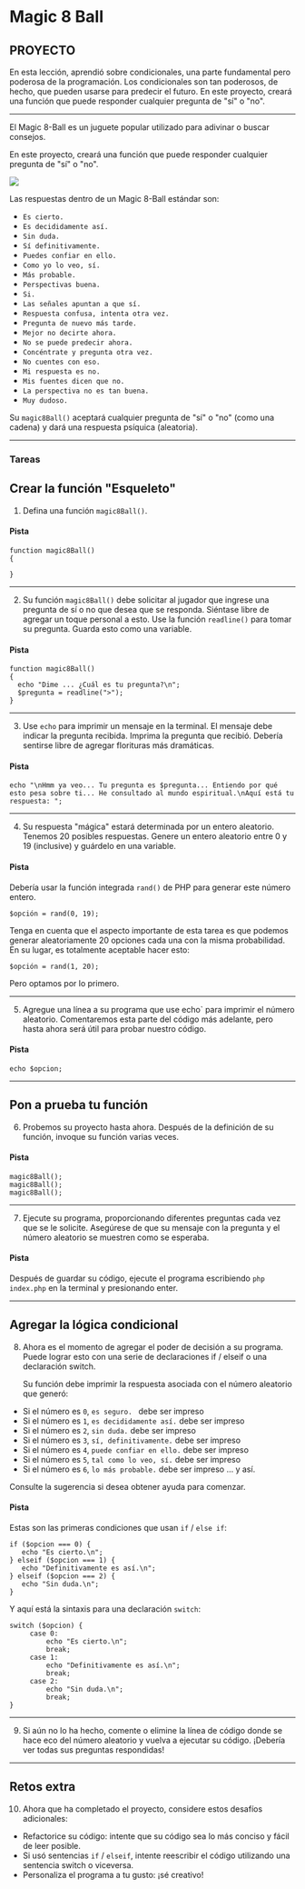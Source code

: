 # Magic 8 Ball
## PROYECTO

En esta lección, aprendió sobre condicionales, una parte fundamental pero poderosa de la programación. Los condicionales son tan poderosos, de hecho, que pueden usarse para predecir el futuro. En este proyecto, creará una función que puede responder cualquier pregunta de "sí" o "no".

----

El Magic 8-Ball es un juguete popular utilizado para adivinar o buscar consejos.

En este proyecto, creará una función que puede responder cualquier pregunta de "sí" o "no".

![](https://s3.amazonaws.com/codecademy-content/courses/learn-cpp/conditionals-and-logic/magic8ball.gif)

Las respuestas dentro de un Magic 8-Ball estándar son:

+ `Es cierto.`
+ `Es decididamente así.`
+ `Sin duda.`
+ `Sí definitivamente.`
+ `Puedes confiar en ello.`
+ `Como yo lo veo, sí.`
+ `Más probable.`
+ `Perspectivas buena.`
+ `Si.`
+ `Las señales apuntan a que sí.`
+ `Respuesta confusa, intenta otra vez.`
+ `Pregunta de nuevo más tarde.`
+ `Mejor no decirte ahora.`
+ `No se puede predecir ahora.`
+ `Concéntrate y pregunta otra vez.`
+ `No cuentes con eso.`
+ `Mi respuesta es no.`
+ `Mis fuentes dicen que no.`
+ `La perspectiva no es tan buena.`
+ `Muy dudoso.`

Su `magic8Ball()` aceptará cualquier pregunta de "sí" o "no" (como una cadena) y dará una respuesta psíquica (aleatoria).

----

### Tareas

## Crear la función "Esqueleto"

1. Defina una función `magic8Ball()`.

#### Pista

````
function magic8Ball()
{

}
````

----

2. Su función `magic8Ball()` debe solicitar al jugador que ingrese una pregunta de sí o no que desea que se responda. Siéntase libre de agregar un toque personal a esto. Use la función `readline()` para tomar su pregunta. Guarda esto como una variable.

#### Pista

````
function magic8Ball()
{
  echo "Dime ... ¿Cuál es tu pregunta?\n";
  $pregunta = readline(">");
}
````
----

3. Use `echo` para imprimir un mensaje en la terminal. El mensaje debe indicar la pregunta recibida. Imprima la pregunta que recibió. Debería sentirse libre de agregar florituras más dramáticas.

#### Pista

````
echo "\nHmm ya veo... Tu pregunta es $pregunta... Entiendo por qué esto pesa sobre ti... He consultado al mundo espiritual.\nAquí está tu respuesta: ";
````
----

4. Su respuesta "mágica" estará determinada por un entero aleatorio. Tenemos 20 posibles respuestas. Genere un entero aleatorio entre 0 y 19 (inclusive) y guárdelo en una variable.

#### Pista

Debería usar la función integrada `rand()` de PHP para generar este número entero.

````
$opción = rand(0, 19);
````

Tenga en cuenta que el aspecto importante de esta tarea es que podemos generar aleatoriamente 20 opciones cada una con la misma probabilidad. En su lugar, es totalmente aceptable hacer esto:

````
$opción = rand(1, 20);
````

Pero optamos por lo primero.

----

5. Agregue una línea a su programa que use echo` para imprimir el número aleatorio. Comentaremos esta parte del código más adelante, pero hasta ahora será útil para probar nuestro código.

#### Pista

````
echo $opcion;
````

----

## Pon a prueba tu función

6. Probemos su proyecto hasta ahora. Después de la definición de su función, invoque su función varias veces.

#### Pista

````
magic8Ball();
magic8Ball();
magic8Ball();
````

----

7. Ejecute su programa, proporcionando diferentes preguntas cada vez que se le solicite. Asegúrese de que su mensaje con la pregunta y el número aleatorio se muestren como se esperaba.

#### Pista

Después de guardar su código, ejecute el programa escribiendo `php index.php` en la terminal y presionando enter.

----

## Agregar la lógica condicional

8. Ahora es el momento de agregar el poder de decisión a su programa. Puede lograr esto con una serie de declaraciones if / elseif o una declaración switch.

    Su función debe imprimir la respuesta asociada con el número aleatorio que generó:

+ Si el número es `0`, `es seguro. ` debe ser impreso
+ Si el número es `1`, `es decididamente así.` debe ser impreso
+ Si el número es `2`, `sin duda.` debe ser impreso
+ Si el número es `3`, `sí, definitivamente.` debe ser impreso
+ Si el número es `4`, `puede confiar en ello.` debe ser impreso
+ Si el número es `5`, `tal como lo veo, sí.` debe ser impreso
+ Si el número es `6`, `lo más probable.` debe ser impreso
… y así.

Consulte la sugerencia si desea obtener ayuda para comenzar.

#### Pista

Estas son las primeras condiciones que usan `if` / `else if`:

````
if ($opcion === 0) {
   echo "Es cierto.\n";
} elseif ($opcion === 1) {
   echo "Definitivamente es así.\n";
} elseif ($opcion === 2) {
   echo "Sin duda.\n";
}
````

Y aquí está la sintaxis para una declaración `switch`:

````
switch ($opcion) {
     case 0:
         echo "Es cierto.\n";
         break;
     case 1:
         echo "Definitivamente es así.\n";
         break;
     case 2:
         echo "Sin duda.\n";
         break;
}
````

----

9. Si aún no lo ha hecho, comente o elimine la línea de código donde se hace eco del número aleatorio y vuelva a ejecutar su código. ¡Debería ver todas sus preguntas respondidas!

----

## Retos extra

10. Ahora que ha completado el proyecto, considere estos desafíos adicionales:

+ Refactorice su código: intente que su código sea lo más conciso y fácil de leer posible.
+ Si usó sentencias `if` / `elseif`, intente reescribir el código utilizando una sentencia switch o viceversa.
+ Personaliza el programa a tu gusto: ¡sé creativo!
